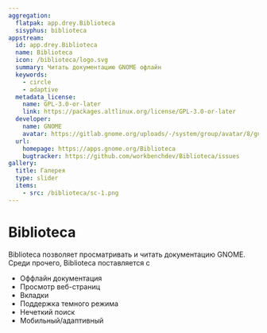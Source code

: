 ```yaml
---
aggregation:
  flatpak: app.drey.Biblioteca
  sisyphus: biblioteca
appstream:
  id: app.drey.Biblioteca
  name: Biblioteca
  icon: /biblioteca/logo.svg
  summary: Читать документацию GNOME офлайн
  keywords:
    - circle
    - adaptive
  metadata_license:
    name: GPL-3.0-or-later
    link: https://packages.altlinux.org/license/GPL-3.0-or-later
  developer:
    name: GNOME
    avatar: https://gitlab.gnome.org/uploads/-/system/group/avatar/8/gnomelogo.png?width=48
  url:
    homepage: https://apps.gnome.org/Biblioteca
    bugtracker: https://github.com/workbenchdev/Biblioteca/issues
gallery:
  title: Галерея
  type: slider
  items:
    - src: /biblioteca/sc-1.png
---
```


# Biblioteca

Biblioteca позволяет просматривать и читать документацию GNOME. Среди прочего, Biblioteca поставляется с

- Оффлайн документация
- Просмотр веб-страниц
- Вкладки
- Поддержка темного режима
- Нечеткий поиск
- Мобильный/адаптивный
  <AGWGallery />

<!--@include: @ru/apps/.parts/install/content-repo.md-->
<!--@include: @ru/apps/.parts/install/content-flatpak.md-->
